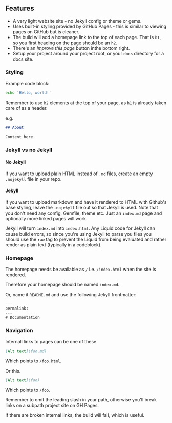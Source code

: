 ## Features

- A very light website site - no Jekyll config or theme or gems.
- Uses built-in styling provided by GitHub Pages - this is similar to viewing pages on GitHub but is cleaner.
- The build will add a homepage link to the top of each page. That is `h1`, so you first heading on the page should be an `h2`.
- There's an _Improve this page_ button  inthe bottom right.
- Setup your project around your project root, or your `docs` directory for a docs site.


### Styling

Example code block:

```sh
echo 'Hello, world!'
```

Remember to use `h2` elements at the top of your page, as `h1` is already taken care of as a header.

e.g.

```md
## About

Content here.
```


### Jekyll vs no Jekyll

#### No Jekyll

If you want to upload plain HTML instead of `.md` files, create an empty `.nojekyll` file in your repo.

#### Jekyll

If you want to upload markdown and have it rendered to HTML with Github's base styling, leave the `.nojekyll` file out so that Jekyll is used. Note that you don't need any config, Gemfile, theme etc. Just an `index.md` page and optionally more linked pages will work.

Jekyll will turn `index.md` into `index.html`. Any Liquid code for Jekyll can cause build errors, so since you're using Jekyll to parse you files you should use the `raw` tag to prevent the Liquid from being evaluated and rather render as plain text (typically in a codeblock). 


### Homepage

The homepage needs be available as `/` i.e. `/index.html` when the site is rendered. 

Therefore your homepage should be named `index.md`. 

Or, name it `README.md` and use the following Jekyll frontmatter:

```
---
permalink:
---
# Documentation
```


### Navigation

Internall links to pages can be one of these.

```md
[Alt text](foo.md)
```

Which points to `/foo.html`.

Or this.

```md
[Alt text](foo)
```

Which points to `/foo`.

Remember to omit the leading slash in your path, otherwise you'll break links on a subpath project site on GH Pages.

If there are broken internal links, the build will fail, which is useful.
